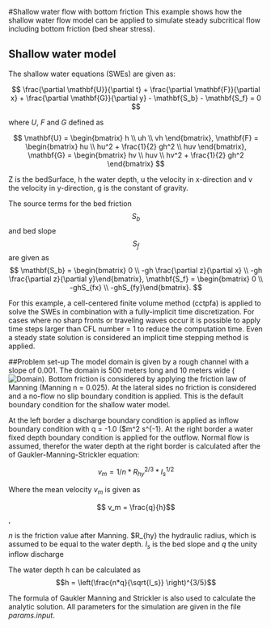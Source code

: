 #Shallow water flow with bottom friction
This example shows how the shallow water flow model can be
applied to simulate steady subcritical flow including
bottom friction (bed shear stress).


## Shallow water model
The shallow water equations (SWEs) are given as:

$$
\frac{\partial \mathbf{U}}{\partial t} +
\frac{\partial \mathbf{F}}{\partial x} +
\frac{\partial \mathbf{G}}{\partial y} - \mathbf{S_b} - \mathbf{S_f} = 0
$$

where $U$, $F$ and $G$  defined as

$$
\mathbf{U} = \begin{bmatrix} h \\ uh \\ vh \end{bmatrix},
\mathbf{F} = \begin{bmatrix} hu \\ hu^2  + \frac{1}{2} gh^2 \\ huv \end{bmatrix},
\mathbf{G} = \begin{bmatrix} hv \\ huv \\ hv^2  + \frac{1}{2} gh^2 \end{bmatrix}
$$

Z is the bedSurface, h the water depth, u the velocity in
x-direction and v the velocity in y-direction, g is the constant of gravity.

The source terms for the bed friction $$S_b$$ and bed slope
$$S_f$$ are given as
$$
\mathbf{S_b} = \begin{bmatrix} 0 \\ -gh \frac{\partial z}{\partial x}
               \\ -gh \frac{\partial z}{\partial y}\end{bmatrix},
\mathbf{S_f} = \begin{bmatrix} 0 \\ -ghS_{fx} \\ -ghS_{fy}\end{bmatrix}.
$$

For this example, a cell-centered finite volume method (cctpfa) is applied to solve the SWEs
in combination with a fully-implicit time discretization. For cases where no sharp fronts or
traveling waves occur it is possible to apply time steps larger than CFL number = 1 to reduce
the computation time. Even a steady state solution is considered an implicit time stepping method
is applied.

##Problem set-up
The model domain is given by a rough channel with a slope of 0.001.
The domain is 500 meters long and 10 meters wide (![Domain](/domain.png)). 
Bottom friction is considered by applying
the friction law of Manning (Manning n = 0.025). At the lateral sides no friction is considered and  a
no-flow no slip boundary condition is applied. This is the default boundary condition for the shallow water model.


At the left border a discharge boundary condition
is applied as inflow boundary condition with q = -1.0 ($m^2 s^{-1}. At the right border a water fixed depth boundary condition
is applied for the outflow. Normal flow is assumed, therefor the water depth at the right border is calculated after
the of Gaukler-Manning-Strickler equation:

 $$ v_m = 1/n * R_{hy}^{2/3} * I_s^{1/2}$$

Where the mean velocity $v_m$ is given as

$$ v_m = \frac{q}{h}$$,

$n$ is the friction value after Manning. $R_{hy} the hydraulic radius, which is assumed to be equal to
the water depth. $I_s$ is the bed slope and $q$ the unity inflow discharge

The water depth h can be calculated as
$$h = \left(\frac{n*q}{\sqrt{I_s}} \right)^{3/5}$$

The formula of Gaukler Manning and Strickler is also used to calculate the analytic solution. All parameters
for the simulation are given in the file *params.input*.
